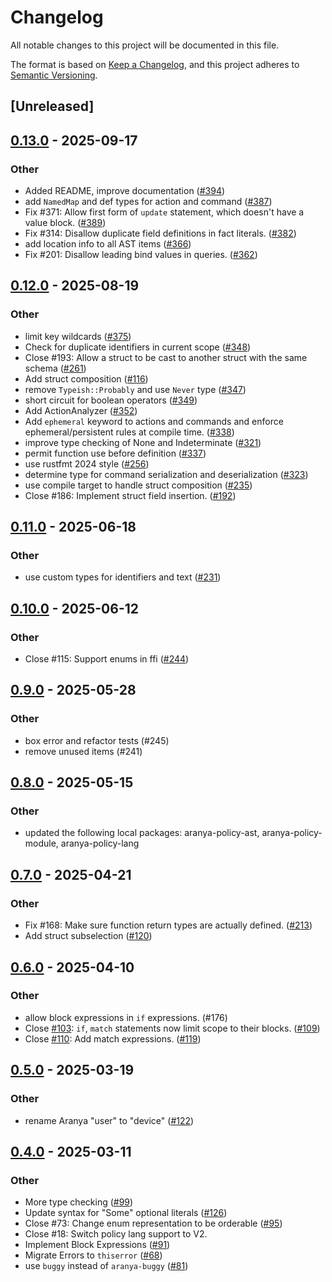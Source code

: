# Changelog

All notable changes to this project will be documented in this file.

The format is based on [Keep a Changelog](https://keepachangelog.com/en/1.0.0/),
and this project adheres to [Semantic Versioning](https://semver.org/spec/v2.0.0.html).

## [Unreleased]

## [0.13.0](https://github.com/aranya-project/aranya-core/compare/aranya-policy-compiler-v0.12.0...aranya-policy-compiler-v0.13.0) - 2025-09-17

### Other

- Added README, improve documentation ([#394](https://github.com/aranya-project/aranya-core/pull/394))
- add `NamedMap` and def types for action and command ([#387](https://github.com/aranya-project/aranya-core/pull/387))
- Fix #371: Allow first form of `update` statement, which doesn't have a value block. ([#389](https://github.com/aranya-project/aranya-core/pull/389))
- Fix #314: Disallow duplicate field definitions in fact literals. ([#382](https://github.com/aranya-project/aranya-core/pull/382))
- add location info to all AST items ([#366](https://github.com/aranya-project/aranya-core/pull/366))
- Fix #201: Disallow leading bind values in queries. ([#362](https://github.com/aranya-project/aranya-core/pull/362))

## [0.12.0](https://github.com/aranya-project/aranya-core/compare/aranya-policy-compiler-v0.11.0...aranya-policy-compiler-v0.12.0) - 2025-08-19

### Other

- limit key wildcards ([#375](https://github.com/aranya-project/aranya-core/pull/375))
- Check for duplicate identifiers in current scope ([#348](https://github.com/aranya-project/aranya-core/pull/348))
- Close #193: Allow a struct to be cast to another struct with the same schema ([#261](https://github.com/aranya-project/aranya-core/pull/261))
- Add struct composition ([#116](https://github.com/aranya-project/aranya-core/pull/116))
- remove `Typeish::Probably` and use `Never` type ([#347](https://github.com/aranya-project/aranya-core/pull/347))
- short circuit for boolean operators ([#349](https://github.com/aranya-project/aranya-core/pull/349))
- Add ActionAnalyzer ([#352](https://github.com/aranya-project/aranya-core/pull/352))
- Add `ephemeral` keyword to actions and commands and enforce ephemeral/persistent rules at compile time. ([#338](https://github.com/aranya-project/aranya-core/pull/338))
- improve type checking of None and Indeterminate ([#321](https://github.com/aranya-project/aranya-core/pull/321))
- permit function use before definition ([#337](https://github.com/aranya-project/aranya-core/pull/337))
- use rustfmt 2024 style ([#256](https://github.com/aranya-project/aranya-core/pull/256))
- determine type for command serialization and deserialization ([#323](https://github.com/aranya-project/aranya-core/pull/323))
- use compile target to handle struct composition ([#235](https://github.com/aranya-project/aranya-core/pull/235))
- Close #186: Implement struct field insertion. ([#192](https://github.com/aranya-project/aranya-core/pull/192))

## [0.11.0](https://github.com/aranya-project/aranya-core/compare/aranya-policy-compiler-v0.10.0...aranya-policy-compiler-v0.11.0) - 2025-06-18

### Other

- use custom types for identifiers and text ([#231](https://github.com/aranya-project/aranya-core/pull/231))

## [0.10.0](https://github.com/aranya-project/aranya-core/compare/aranya-policy-compiler-v0.9.0...aranya-policy-compiler-v0.10.0) - 2025-06-12

### Other

- Close #115: Support enums in ffi ([#244](https://github.com/aranya-project/aranya-core/pull/244))

## [0.9.0](https://github.com/aranya-project/aranya-core/compare/aranya-policy-compiler-v0.8.0...aranya-policy-compiler-v0.9.0) - 2025-05-28

### Other

- box error and refactor tests (#245)
- remove unused items (#241)

## [0.8.0](https://github.com/aranya-project/aranya-core/compare/aranya-policy-compiler-v0.7.0...aranya-policy-compiler-v0.8.0) - 2025-05-15

### Other

- updated the following local packages: aranya-policy-ast, aranya-policy-module, aranya-policy-lang

## [0.7.0](https://github.com/aranya-project/aranya-core/compare/aranya-policy-compiler-v0.6.0...aranya-policy-compiler-v0.7.0) - 2025-04-21

### Other

- Fix #168: Make sure function return types are actually defined. ([#213](https://github.com/aranya-project/aranya-core/pull/213))
- Add struct subselection ([#120](https://github.com/aranya-project/aranya-core/pull/120))

## [0.6.0](https://github.com/aranya-project/aranya-core/compare/aranya-policy-compiler-v0.5.0...aranya-policy-compiler-v0.6.0) - 2025-04-10

### Other

- allow block expressions in `if` expressions. (#176)
- Close [#103](https://github.com/aranya-project/aranya-core/pull/103): `if`,  `match` statements now limit scope to their blocks. ([#109](https://github.com/aranya-project/aranya-core/pull/109))
- Close [#110](https://github.com/aranya-project/aranya-core/pull/110): Add match expressions. ([#119](https://github.com/aranya-project/aranya-core/pull/119))

## [0.5.0](https://github.com/aranya-project/aranya-core/compare/aranya-policy-compiler-v0.4.0...aranya-policy-compiler-v0.5.0) - 2025-03-19

### Other

- rename Aranya "user" to "device" ([#122](https://github.com/aranya-project/aranya-core/pull/122))

## [0.4.0](https://github.com/aranya-project/aranya-core/compare/aranya-policy-compiler-v0.3.0...aranya-policy-compiler-v0.4.0) - 2025-03-11

### Other

- More type checking ([#99](https://github.com/aranya-project/aranya-core/pull/99))
- Update syntax for "Some" optional literals ([#126](https://github.com/aranya-project/aranya-core/pull/126))
- Close #73: Change enum representation to be orderable ([#95](https://github.com/aranya-project/aranya-core/pull/95))
- Close #18: Switch policy lang support to V2.
- Implement Block Expressions ([#91](https://github.com/aranya-project/aranya-core/pull/91))
- Migrate Errors to `thiserror` ([#68](https://github.com/aranya-project/aranya-core/pull/68))
- use `buggy` instead of `aranya-buggy` ([#81](https://github.com/aranya-project/aranya-core/pull/81))

